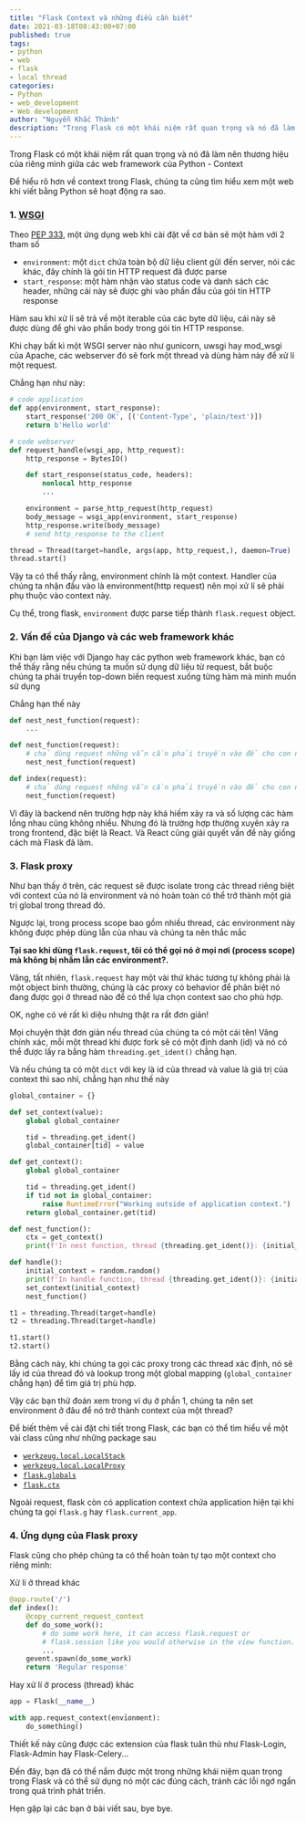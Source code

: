 ```yaml
---
title: "Flask Context và những điều cần biết"
date: 2021-03-18T08:43:00+07:00
published: true
tags:
- python
- web
- flask
- local thread
categories:
- Python
- web_development
- Web development
author: "Nguyễn Khắc Thành"
description: "Trong Flask có một khái niệm rất quan trọng và nó đã làm nên thương hiệu của riêng mình giữa các web framework của Python - Context"
---
```


Trong Flask có một khái niệm rất quan trọng và nó đã làm nên thương hiệu của riêng mình giữa các web framework của Python - Context

<!--more-->

Để hiểu rõ hơn về context trong Flask, chúng ta cũng tìm hiểu xem một web khi viết bằng Python sẽ hoạt động ra sao.

### 1. [WSGI](https://wsgi.readthedocs.io/en/latest/what.html)

Theo [PEP 333](https://www.python.org/dev/peps/pep-0333/), một ứng dụng web khi cài đặt về cơ bản sẽ một hàm với 2 tham số
- `environment`: một `dict` chứa toàn bộ dữ liệu client gửi đến server, nói các khác, đây chính là gói tin HTTP request đã được parse
- `start_response`: một hàm nhận vào status code và danh sách các header, những cái này sẽ được ghi vào phần đầu của gói tin HTTP response

Hàm sau khi xử lí sẽ trả về một iterable của các byte dữ liệu, cái này sẽ được dùng để ghi vào phần body trong gói tin HTTP response.

Khi chạy bất kì một WSGI server nào như gunicorn, uwsgi hay mod_wsgi của Apache, các webserver đó sẽ fork một thread và dùng hàm này để xử lí một request.

Chẳng hạn như này:

```python
# code application
def app(environment, start_response):
	start_response('200 OK', [('Content-Type', 'plain/text')])
	return b'Hello world'

# code webserver
def request_handle(wsgi_app, http_request):
	http_response = BytesIO()

	def start_response(status_code, headers):
		nonlocal http_response
		...

	environment = parse_http_request(http_request)
	body_message = wsgi_app(environment, start_response)
	http_response.write(body_message)
	# send http_response to the client

thread = Thread(target=handle, args(app, http_request,), daemon=True)
thread.start()
```

Vậy ta có thể thấy rằng, environment chính là một context. Handler của chúng ta nhận đầu vào là environment(http request) nên mọi xử lí sẽ phải phụ thuộc vào context này.

Cụ thể, trong flask, `environment` được parse tiếp thành `flask.request` object.

### 2. Vấn đề của Django và các web framework khác

Khi bạn làm việc với Django hay các python web framework khác, bạn có thể thấy rằng nếu chúng ta muốn sử dụng dữ liệu từ request, bắt buộc chúng ta phải truyền top-down biến request xuống từng hàm mà mình muốn sử dụng

Chẳng hạn thế này

```python
def nest_nest_function(request):
	...

def nest_function(request):
	# chả dùng request những vẫn cần phải truyền vào để cho con nó dùng 
	nest_nest_function(request)

def index(request):
	# chả dùng request những vẫn cần phải truyền vào để cho con nó dùng
	nest_function(request)
```

Vì đây là backend nên trường hợp này khá hiếm xảy ra và số lượng các hàm lồng nhau cũng không nhiều. Nhưng đó là trường hợp thường xuyên xảy ra trong frontend, đặc biệt là React. Và React cũng giải quyết vấn đề này giống cách mà Flask đã làm.

### 3. Flask proxy

Như bạn thấy ở trên, các request sẽ được isolate trong các thread riêng biệt với context của nó là environment và nó hoàn toàn có thể trở thành một giá trị global trong thread đó.

Ngược lại, trong process scope bao gồm nhiều thread, các environment này không được phép dùng lẫn của nhau và chúng ta nên thắc mắc

__Tại sao khi dùng `flask.request`, tôi có thể gọi nó ở mọi nơi (process scope) mà không bị nhầm lẫn các environment?.__

Vâng, tất nhiên, `flask.request` hay một vài thứ khác tương tự không phải là một object bình thường, chúng là các proxy có behavior để phân biệt nó đang được gọi ở thread nào để có thể lựa chọn context sao cho phù hợp.

OK, nghe có vẻ rất kì diệu nhưng thật ra rất đơn giản!

Mọi chuyện thật đơn giản nếu thread của chúng ta có một cái tên! Vâng chính xác, mỗi một thread khi được fork sẽ có một định danh (id) và nó có thể được lấy ra bằng hàm `threading.get_ident()` chẳng hạn.

Và nếu chúng ta có một `dict` với key là id của thread và value là giá trị của context thì sao nhỉ, chẳng hạn như thế này

```python
global_container = {}

def set_context(value):
	global global_container

	tid = threading.get_ident()
	global_container[tid] = value

def get_context():
	global global_container

	tid = threading.get_ident()
	if tid not in global_container:
		raise RuntimeError("Working outside of application context.")
	return global_container.get(tid)

def nest_function():
	ctx = get_context()
	print(f'In nest function, thread {threading.get_ident()}: {initial_context}')

def handle():
	initial_context = random.random()
	print(f'In handle function, thread {threading.get_ident()}: {initial_context}')
	set_context(initial_context)
	nest_function()

t1 = threading.Thread(target=handle)
t2 = threading.Thread(target=handle)

t1.start()
t2.start()
```

Bằng cách này, khi chúng ta gọi các proxy trong các thread xác định, nó sẽ lấy id của thread đó và lookup trong một global mapping (`global_container` chẳng hạn) để tìm giá trị phù hợp.

Vậy các bạn thử đoán xem trong ví dụ ở phần 1, chúng ta nên set environment ở đâu để nó trở thành context của một thread?

Để biết thêm về cài đặt chi tiết trong Flask, các bạn có thể tìm hiểu về một vài class cũng như những package sau
- [`werkzeug.local.LocalStack`](https://github.com/pallets/werkzeug/blob/master/src/werkzeug/local.py#L170)
- [`werkzeug.local.LocalProxy`](https://github.com/pallets/werkzeug/blob/master/src/werkzeug/local.py#L467)
- [`flask.globals`](https://github.com/pallets/flask/blob/master/src/flask/globals.py)
- [`flask.ctx`](https://github.com/pallets/flask/blob/master/src/flask/ctx.py)

Ngoài request, flask còn có application context chứa application hiện tại khi chúng ta gọi `flask.g` hay `flask.current_app`.

### 4. Ứng dụng của Flask proxy

Flask cũng cho phép chúng ta có thể hoàn toàn tự tạo một context cho riêng mình:

Xử lí ở thread khác
```python
@app.route('/')
def index():
    @copy_current_request_context
    def do_some_work():
        # do some work here, it can access flask.request or
        # flask.session like you would otherwise in the view function.
        ...
    gevent.spawn(do_some_work)
    return 'Regular response'
```

Hay xử lí ở process (thread) khác
```python
app = Flask(__name__)

with app.request_context(envỉonment):
	do_something()
``` 

Thiết kế này cũng được các extension của flask tuân thủ như Flask-Login, Flask-Admin hay Flask-Celery...

Đến đây, bạn đã có thể nắm được một trong những khái niệm quan trọng trong Flask và có thể sử dụng nó một các đúng cách, tránh các lỗi ngớ ngẩn trong quá trình phát triển.

Hẹn gặp lại các bạn ở bài viết sau, bye bye.
